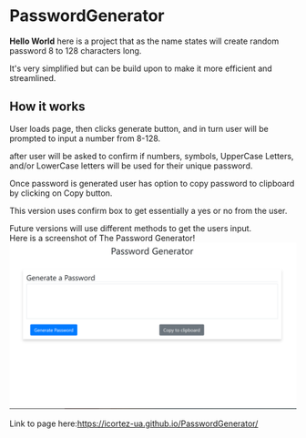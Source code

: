 # PasswordGenerator
<strong>Hello World</strong> here is a project that as the name states will create random password 8 to 128 characters long.

It's very simplified but can be build upon to make it more efficient and streamlined.

<h2>How it works</h2>

User loads page, then clicks generate button, and
in turn user will be prompted to input a number from 8-128.<br>

after user will be asked to confirm if numbers, symbols, UpperCase Letters, and/or LowerCase letters will be used for their unique password.<br>

Once password is generated user has option to copy password to clipboard by clicking on Copy button.<br>

This version uses confirm box to get essentially a yes or no from the user.<br>

Future versions will use different methods to get the users input.
<br>
Here is a screenshot of The Password Generator!
![password generator screenshot](assets/screenshot.PNG)

Link to page here:https://icortez-ua.github.io/PasswordGenerator/
